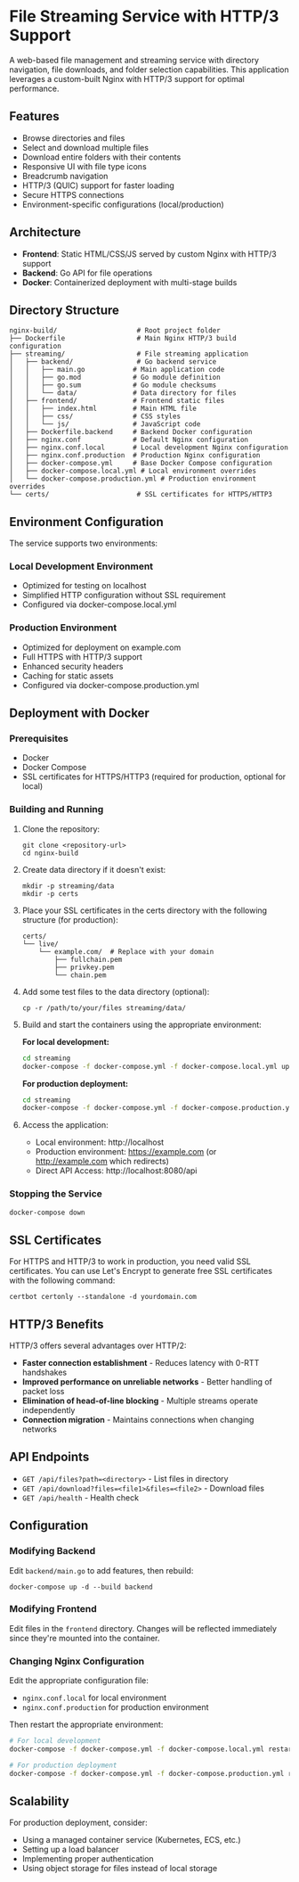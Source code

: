 # File Streaming Service with HTTP/3 Support

A web-based file management and streaming service with directory navigation, file downloads, and folder selection capabilities. This application leverages a custom-built Nginx with HTTP/3 support for optimal performance.

## Features

- Browse directories and files
- Select and download multiple files
- Download entire folders with their contents
- Responsive UI with file type icons
- Breadcrumb navigation
- HTTP/3 (QUIC) support for faster loading
- Secure HTTPS connections
- Environment-specific configurations (local/production)

## Architecture

- **Frontend**: Static HTML/CSS/JS served by custom Nginx with HTTP/3 support
- **Backend**: Go API for file operations
- **Docker**: Containerized deployment with multi-stage builds

## Directory Structure

```
nginx-build/                    # Root project folder
├── Dockerfile                  # Main Nginx HTTP/3 build configuration
├── streaming/                  # File streaming application
│   ├── backend/                # Go backend service
│   │   ├── main.go            # Main application code
│   │   ├── go.mod             # Go module definition
│   │   ├── go.sum             # Go module checksums
│   │   └── data/              # Data directory for files
│   ├── frontend/              # Frontend static files
│   │   ├── index.html         # Main HTML file
│   │   ├── css/               # CSS styles
│   │   └── js/                # JavaScript code
│   ├── Dockerfile.backend     # Backend Docker configuration
│   ├── nginx.conf             # Default Nginx configuration
│   ├── nginx.conf.local       # Local development Nginx configuration
│   ├── nginx.conf.production  # Production Nginx configuration
│   ├── docker-compose.yml     # Base Docker Compose configuration
│   ├── docker-compose.local.yml # Local environment overrides
│   └── docker-compose.production.yml # Production environment overrides
└── certs/                      # SSL certificates for HTTPS/HTTP3
```

## Environment Configuration

The service supports two environments:

### Local Development Environment
- Optimized for testing on localhost
- Simplified HTTP configuration without SSL requirement
- Configured via docker-compose.local.yml

### Production Environment
- Optimized for deployment on example.com
- Full HTTPS with HTTP/3 support
- Enhanced security headers
- Caching for static assets
- Configured via docker-compose.production.yml

## Deployment with Docker

### Prerequisites

- Docker
- Docker Compose
- SSL certificates for HTTPS/HTTP3 (required for production, optional for local)

### Building and Running

1. Clone the repository:
   ```
   git clone <repository-url>
   cd nginx-build
   ```

2. Create data directory if it doesn't exist:
   ```
   mkdir -p streaming/data
   mkdir -p certs
   ```

3. Place your SSL certificates in the certs directory with the following structure (for production):
   ```
   certs/
   └── live/
       └── example.com/  # Replace with your domain
           ├── fullchain.pem
           ├── privkey.pem
           └── chain.pem
   ```

4. Add some test files to the data directory (optional):
   ```
   cp -r /path/to/your/files streaming/data/
   ```

5. Build and start the containers using the appropriate environment:

   **For local development:**
   ```bash
   cd streaming
   docker-compose -f docker-compose.yml -f docker-compose.local.yml up -d --build
   ```

   **For production deployment:**
   ```bash
   cd streaming
   docker-compose -f docker-compose.yml -f docker-compose.production.yml up -d --build
   ```

6. Access the application:
   - Local environment: http://localhost
   - Production environment: https://example.com (or http://example.com which redirects)
   - Direct API Access: http://localhost:8080/api

### Stopping the Service

```bash
docker-compose down
```

## SSL Certificates

For HTTPS and HTTP/3 to work in production, you need valid SSL certificates. You can use Let's Encrypt to generate free SSL certificates with the following command:

```
certbot certonly --standalone -d yourdomain.com
```

## HTTP/3 Benefits

HTTP/3 offers several advantages over HTTP/2:

- **Faster connection establishment** - Reduces latency with 0-RTT handshakes
- **Improved performance on unreliable networks** - Better handling of packet loss
- **Elimination of head-of-line blocking** - Multiple streams operate independently
- **Connection migration** - Maintains connections when changing networks

## API Endpoints

- `GET /api/files?path=<directory>` - List files in directory
- `GET /api/download?files=<file1>&files=<file2>` - Download files
- `GET /api/health` - Health check

## Configuration

### Modifying Backend

Edit `backend/main.go` to add features, then rebuild:
```
docker-compose up -d --build backend
```

### Modifying Frontend

Edit files in the `frontend` directory. Changes will be reflected immediately since they're mounted into the container.

### Changing Nginx Configuration

Edit the appropriate configuration file:
- `nginx.conf.local` for local environment
- `nginx.conf.production` for production environment

Then restart the appropriate environment:

```bash
# For local development
docker-compose -f docker-compose.yml -f docker-compose.local.yml restart nginx

# For production deployment
docker-compose -f docker-compose.yml -f docker-compose.production.yml restart nginx
```

## Scalability

For production deployment, consider:
- Using a managed container service (Kubernetes, ECS, etc.)
- Setting up a load balancer
- Implementing proper authentication
- Using object storage for files instead of local storage 